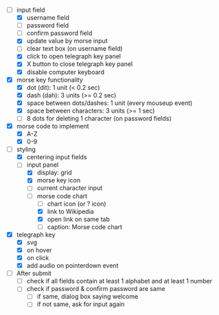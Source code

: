 - [ ] input field
  - [x] username field
  - [ ] password field
  - [ ] confirm password field
  - [x] update value by morse input
  - [ ] clear text box (on username field)
  - [x] click to open telegraph key panel
  - [x] X button to close telegraph key panel
  - [x] disable computer keyboard

- [x] morse key functionality
  - [x] dot (dit): 1 unit (< 0.2 sec)
  - [x] dash (dah): 3 units (>= 0.2 sec)
  - [x] space between dots/dashes: 1 unit (every mouseup event)
  - [x] space between characters: 3 units (>= 1 sec)
  - [ ] 8 dots for deleting 1 character (on password fields)

- [x] morse code to implement
  - [x] A-Z
  - [x] 0-9

- [ ] styling
  - [x] centering input fields
  - [ ] input panel
    - [x] display: grid
    - [x] morse key icon
    - [ ] current character input
    - [ ] morse code chart
      - [ ] chart icon (or ? icon)
      - [x] link to Wikipedia
      - [x] open link on same tab
      - [ ] caption: Morse code chart

- [x] telegraph key
  - [x] svg
  - [x] on hover
  - [x] on click
  - [x] add audio on pointerdown event

- [ ] After submit
  - [ ] check if all fields contain at least 1 alphabet and at least 1 number
  - [ ] check if password & confirm password are same
    - [ ] if same, dialog box saying welcome
    - [ ] if not same, ask for input again